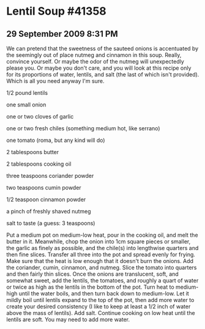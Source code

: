 # Lentil Soup #41358
## 29 September 2009 8:31 PM


We can pretend that the sweetness of the sauteed onions is accentuated by the seemingly out of place nutmeg and cinnamon in this soup. Really, convince yourself. Or maybe the odor of the nutmeg will unexpectedly please you. Or maybe you don't care, and you will look at this recipe only for its proportions of water, lentils, and salt (the last of which isn't provided). Which is all you need anyway I'm sure.





1/2 pound lentils

one small onion

one or two cloves of garlic

one or two fresh chiles (something medium hot, like serrano)

one tomato (roma, but any kind will do)

2 tablespoons butter

2 tablespoons cooking oil

three teaspoons coriander powder

two teaspoons cumin powder

1/2 teaspoon cinnamon powder

a pinch of freshly shaved nutmeg

salt to taste (a guess: 3 teaspoons)




Put a medium pot on medium-low heat, pour in the cooking oil, and melt the butter in it. Meanwhile, chop the onion into 1cm square pieces or smaller, the garlic as finely as possible, and the chile(s) into lengthwise quarters and then fine slices. Transfer all three into the pot and spread evenly for frying. Make sure that the heat is low enough that it doesn't burn the onions. Add the coriander, cumin, cinnamon, and nutmeg. Slice the tomato into quarters and then fairly thin slices. Once the onions are translucent, soft, and somewhat sweet, add the lentils, the tomatoes, and roughly a quart of water or twice as high as the lentils in the bottom of the pot. Turn heat to medium-high until the water boils, and then turn back down to medium-low. Let it mildly boil until lentils expand to the top of the pot, then add more water to create your desired consistency (I like to keep at least a 1/2 inch of water above the mass of lentils). Add salt. Continue cooking on low heat until the lentils are soft. You may need to add more water.


